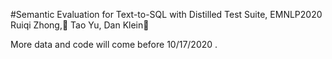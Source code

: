 #Semantic Evaluation for Text-to-SQL with Distilled Test Suite, EMNLP2020
Ruiqi Zhong,􏰋 Tao Yu, Dan Klein􏰋

More data and code will come before 10/17/2020 .

